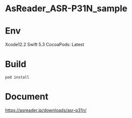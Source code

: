 # AsReader_ASR-P31N_sample

# Env
Xcode12.2
Swift 5.3
CocoaPods: Latest

# Build
```
pod install
```

# Document
https://asreader.jp/downloads/asr-p31n/
